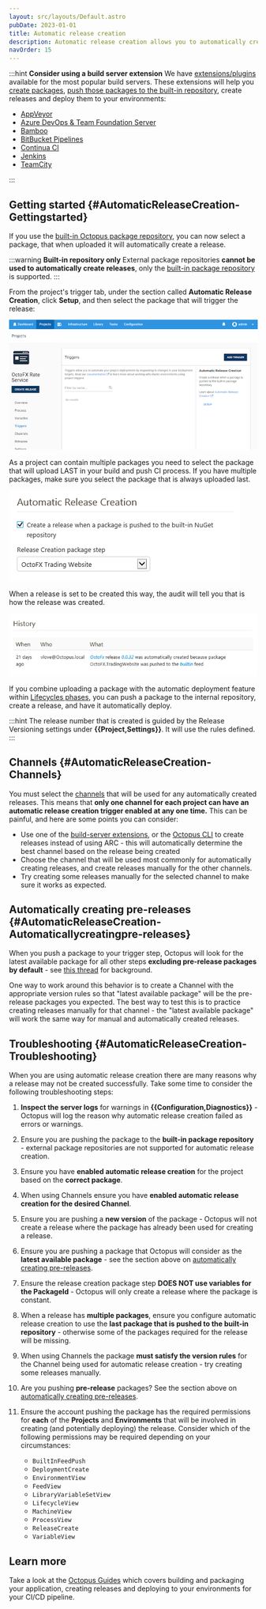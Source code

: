 ```yaml
---
layout: src/layouts/Default.astro
pubDate: 2023-01-01
title: Automatic release creation
description: Automatic release creation allows you to automatically create a new release when a new package is pushed to the built-in package repository.
navOrder: 15
---
```


:::hint
**Consider using a build server extension**
We have [extensions/plugins](/docs/packaging-applications/build-servers/index/) available for the most popular build servers. These extensions will help you [create packages](/docs/packaging-applications/), [push those packages to the built-in repository](/docs/packaging-applications/package-repositories/built-in-repository/index.md#pushing-packages-to-the-built-in-repository), create releases and deploy them to your environments:

 - [AppVeyor](/docs/packaging-applications/build-servers/appveyor/)
 - [Azure DevOps & Team Foundation Server](/docs/packaging-applications/build-servers/tfs-azure-devops/)
 - [Bamboo](/docs/packaging-applications/build-servers/bamboo/)
 - [BitBucket Pipelines](/docs/packaging-applications/build-servers/bitbucket-pipelines/)
 - [Continua CI](/docs/packaging-applications/build-servers/continua-ci/)
 - [Jenkins](/docs/packaging-applications/build-servers/jenkins/)
 - [TeamCity](/docs/packaging-applications/build-servers/teamcity/)

:::

## Getting started {#AutomaticReleaseCreation-Gettingstarted}

If you use the [built-in Octopus package repository](/docs/packaging-applications/package-repositories/), you can now select a package, that when uploaded it will automatically create a release.

:::warning
**Built-in repository only**
External package repositories **cannot be used to automatically create releases**, only the [built-in package repository](/docs/packaging-applications/package-repositories/) is supported.
:::

From the project's trigger tab, under the section called **Automatic Release Creation**, click **Setup**, and then select the package that will trigger the release:

![Automatic release creation](images/automatic-release-creation.png "width=500")

As a project can contain multiple packages you need to select the package that will upload LAST in your build and push CI process. If you have multiple packages, make sure you select the package that is always uploaded last.

![Automatic release creation last package option](images/automatic-release-creation-last-package.png "width=500")

When a release is set to be created this way, the audit will tell you that is how the release was created.

![Release history](images/history.png "width=500")

If you combine uploading a package with the automatic deployment feature within [Lifecycles phases](/docs/releases/lifecycles/index.md#Lifecycles-LifecyclePhases), you can push a package to the internal repository, create a release, and have it automatically deploy.

:::hint
The release number that is created is guided by the Release Versioning settings under **{{Project,Settings}}**. It will use the rules defined.
:::

## Channels {#AutomaticReleaseCreation-Channels}

You must select the [channels](/docs/releases/channels/) that will be used for any automatically created releases. This means that **only one channel for each project can have an automatic release creation trigger enabled at any one time.** This can be painful, and here are some points you can consider:

- Use one of the [build-server extensions](/docs/packaging-applications/build-servers/), or the [Octopus CLI](/docs/octopus-rest-api/octopus-cli/create-release/) to create releases instead of using ARC - this will automatically determine the best channel based on the release being created
- Choose the channel that will be used most commonly for automatically creating releases, and create releases manually for the other channels.
- Try creating some releases manually for the selected channel to make sure it works as expected.

## Automatically creating pre-releases {#AutomaticReleaseCreation-Automaticallycreatingpre-releases}

When you push a package to your trigger step, Octopus will look for the latest available package for all other steps **excluding pre-release packages by default** - see [this thread](https://help.octopus.com/t/arc-not-working-with-pre-release-builds/3646) for background.

One way to work around this behavior is to create a Channel with the appropriate version rules so that "latest available package" will be the pre-release packages you expected. The best way to test this is to practice creating releases manually for that channel - the "latest available package" will work the same way for manual and automatically created releases.

## Troubleshooting {#AutomaticReleaseCreation-Troubleshooting}

When you are using automatic release creation there are many reasons why a release may not be created successfully. Take some time to consider the following troubleshooting steps:

1. **Inspect the server logs** for warnings in **{{Configuration,Diagnostics}}** - Octopus will log the reason why automatic release creation failed as errors or warnings.

2. Ensure you are pushing the package to the **built-in package repository** - external package repositories are not supported for automatic release creation.

3. Ensure you have **enabled automatic release creation** for the project based on the **correct package**.

4. When using Channels ensure you have **enabled automatic release creation for the desired Channel**.

5. Ensure you are pushing a **new version** of the package - Octopus will not create a release where the package has already been used for creating a release.

6. Ensure you are pushing a package that Octopus will consider as the **latest available package** - see the section above on [automatically creating pre-releases](#AutomaticReleaseCreation-Automaticallycreatingpre-releases).

7. Ensure the release creation package step **DOES NOT use variables for the PackageId** - Octopus will only create a release where the package is constant.

8. When a release has **multiple packages**, ensure you configure automatic release creation to use the **last package that is pushed to the built-in repository** - otherwise some of the packages required for the release will be missing.

9. When using Channels the package **must satisfy the version rules** for the Channel being used for automatic release creation - try creating some releases manually.

10. Are you pushing **pre-release** packages? See the section above on [automatically creating pre-releases](#AutomaticReleaseCreation-Automaticallycreatingpre-releases).

11. Ensure the account pushing the package has the required permissions for **each** of the **Projects** and **Environments** that will be involved in creating (and potentially deploying) the release. Consider which of the following permissions may be required depending on your circumstances:  

    - `BuiltInFeedPush`  
    - `DeploymentCreate`  
    - `EnvironmentView`  
    - `FeedView`  
    - `LibraryVariableSetView`  
    - `LifecycleView`  
    - `MachineView`  
    - `ProcessView`  
    - `ReleaseCreate`  
    - `VariableView`

## Learn more

Take a look at the [Octopus Guides](https://octopus.com/docs/guides) which covers building and packaging your application, creating releases and deploying to your environments for your CI/CD pipeline.
